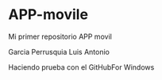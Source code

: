 # APP-movile
Mi primer repositorio APP movil

Garcia Perrusquia Luis Antonio

Haciendo prueba con el GitHubFor Windows 
